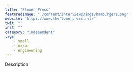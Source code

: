 ```yaml
---
title: "Flower Press"
featuredImage: "./content/interviews/imgs/hamburgers.png"
website: "https://www.theflowerpress.net/"
twit: ""
inst: ""
category: "independent"
tags:
    - small
    - ux/ui
    - engineering
---
```


Description
